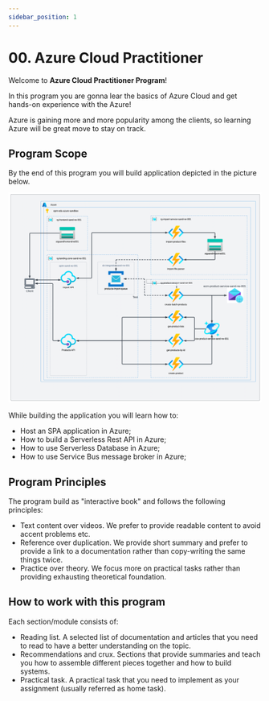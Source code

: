 ```yaml
---
sidebar_position: 1
---
```


# 00. Azure Cloud Practitioner

Welcome to **Azure Cloud Practitioner Program**!

In this program you are gonna lear the basics of Azure Cloud and get hands-on experience with the Azure!

Azure is gaining more and more popularity among the clients, so learning Azure will be great move to stay on track.

## Program Scope

By the end of this program you will build application depicted in the picture below.

![img.png](1-project-setup/assets/app-architecture.png)

While building the application you will learn how to:
- Host an SPA application in Azure;
- How to build a Serverless Rest API in Azure;
- How to use Serverless Database in Azure;
- How to use Service Bus message broker in Azure;

## Program Principles

The program build as "interactive book" and follows the following principles:
- Text content over videos. We prefer to provide readable content to avoid accent problems etc.
- Reference over duplication. We provide short summary and prefer to provide a link to a documentation rather than copy-writing the same things twice.
- Practice over theory. We focus more on practical tasks rather than providing exhausting theoretical foundation.

## How to work with this program

Each section/module consists of:
- Reading list. A selected list of documentation and articles that you need to read to have a better understanding on the topic.
- Recommendations and crux. Sections that provide summaries and teach you how to assemble different pieces together and how to build systems.
- Practical task. A practical task that you need to implement as your assignment (usually referred as home task).
